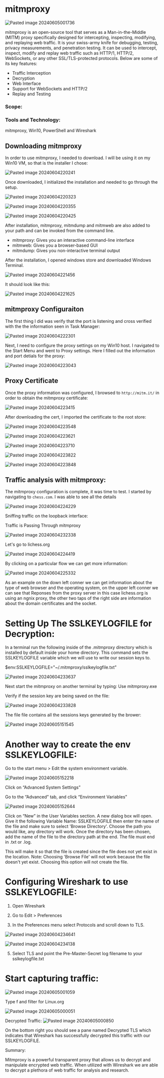 # mitmproxy

![Pasted image 20240605001736](https://github.com/lm3nitro/Projects/assets/55665256/c8be1c54-5f9c-44ea-bc83-74d7b5fcde2a)

mitmproxy is an open-source tool that serves as a Man-in-the-Middle (MITM) proxy specifically designed for intercepting, inspecting, modifying, and replaying web traffic. It is your swiss-army knife for debugging, testing, privacy measurements, and penetration testing. It can be used to intercept, inspect, modify and replay web traffic such as HTTP/1, HTTP/2, WebSockets, or any other SSL/TLS-protected protocols. Below are some of its key features:

+ Traffic Interception
+ Decryption
+ Web Interface
+ Support for WebSockets and HTTP/2
+ Replay and Testing

### Scope:

### Tools and Technology:
mitmproxy, Win10, PowerShell and Wireshark

## Downloading mitmproxy

In order to use mitmproxy, I needed to download. I will be using it on my Win10 VM, so that is the installer I chose:

![Pasted image 20240604220241](https://github.com/lm3nitro/Projects/assets/55665256/177b1031-420c-4cb7-be0d-6952a42d623f)

Once downloaded, I initialized the installation and needed to go through the setup. 

![Pasted image 20240604220323](https://github.com/lm3nitro/Projects/assets/55665256/beac9a3d-eb9c-4978-a85c-af56d202f770)


![Pasted image 20240604220355](https://github.com/lm3nitro/Projects/assets/55665256/655d588f-2e77-42a6-96df-d81e2d10680b)


![Pasted image 20240604220425](https://github.com/lm3nitro/Projects/assets/55665256/5d07e47a-05d2-4e94-b056-829465e71810)


After installation, mitmproxy, mitmdump and mitmweb are also added to your path and can be invoked from the command line.
 
+ mitmproxy: Gives you an interactive command-line interface
+ mitmweb: Gives you a browser-based GUI
+ mitmdump: Gives you non-interactive terminal output

After the installation, I opened windows store and downloaded Windows Terminal.

![Pasted image 20240604221456](https://github.com/lm3nitro/Projects/assets/55665256/5af3330a-ffff-4acc-94c3-9a81ef573f6f)

It should look like this:

![Pasted image 20240604221625](https://github.com/lm3nitro/Projects/assets/55665256/15bce69f-41ae-4828-a725-47118d7ef55e)

## mitmproxy Configuraiton

The first thing I did was verify that the port is listening and cross verified with the the information seen in Task Manager:

![Pasted image 20240604222301](https://github.com/lm3nitro/Projects/assets/55665256/e4d7b705-1c76-4978-b89d-ef0ab59f8339)

Next, I need to configure the proxy settings on my Win10 host. I navigated to the Start Menu and went to Proxy settings. Here I filled out the information and port detials for the proxy:

![Pasted image 20240604223043](https://github.com/lm3nitro/Projects/assets/55665256/d2d61c24-4d0d-4337-b6a4-77f91aadffad)

## Proxy Certificate

Once the proxy information was configured, I browsed to `http://mitm.it/` in order to obtain the mitmproxy certificate:

![Pasted image 20240604223415](https://github.com/lm3nitro/Projects/assets/55665256/36d24988-8056-4a0d-8a5b-4815546816ff)

After downloading the cert, I imported the certificate to the root store:

![Pasted image 20240604223548](https://github.com/lm3nitro/Projects/assets/55665256/2d7a2598-f5e5-43d0-82e6-6f8c391a0ed1)

![Pasted image 20240604223621](https://github.com/lm3nitro/Projects/assets/55665256/452f2729-1e14-41b0-8ec5-59828bc34e94)

![Pasted image 20240604223710](https://github.com/lm3nitro/Projects/assets/55665256/31847580-956b-469b-8dd7-9f39deca492f)

![Pasted image 20240604223822](https://github.com/lm3nitro/Projects/assets/55665256/c7c0b38c-1ae9-4766-864a-4ebe86c95cc6)

![Pasted image 20240604223848](https://github.com/lm3nitro/Projects/assets/55665256/d4aab844-cfcc-4ab1-9cdc-2010aade23dd)

## Traffic analysis with mitmproxy:

The mitmproxy configuration is complete, it was time to test. I started by navigating to `chess.com`. I was able to see all the details 

![Pasted image 20240604224229](https://github.com/lm3nitro/Projects/assets/55665256/8d45b525-f19f-4be9-a5a2-0cfd9baa790c)

Sniffing traffic on the loopback interface:


 Traffic is Passing Through mitmproxy

![Pasted image 20240604232338](https://github.com/lm3nitro/Projects/assets/55665256/059505c3-61b9-41ce-89ae-002373675e06)



Let's go to lichess.org


![Pasted image 20240604224419](https://github.com/lm3nitro/Projects/assets/55665256/9424ea5c-9b45-45a6-a191-d37a920e82ba)



By clicking on a particular flow we can get more information:


![Pasted image 20240604225332](https://github.com/lm3nitro/Projects/assets/55665256/0a752085-63f7-4aaa-9126-9764462b6f41)

As an example on the down left conner we can get information about the type of web browser and the operating system, on the upper left conner we can see that Reponses from the proxy server in this case lichess.org is using an ngnix proxy, the other two taps of the right side are information about the domain certificates and the socket.





# Setting Up The SSLKEYLOGFILE for Decryption:



In a terminal run the following inside of the .mitmproxy directory which is installed by default inside your home directory. This command sets the SSLKEYLOGFILE variable which we will use to write our session keys to.


$env:SSLKEYLOGFILE="~/.mitmproxy/sslkeylogfile.txt"



![Pasted image 20240604233637](https://github.com/lm3nitro/Projects/assets/55665256/e54841fa-5216-460d-a345-8cbf4f1f88dd)


Next start the mitmproxy on another terminal by typing: Use mitmproxy.exe


Verify if the session key are being saved on the file:

![Pasted image 20240604233828](https://github.com/lm3nitro/Projects/assets/55665256/0bb64c25-b606-4b5d-a7c0-210354d9d0d9)


The file file contains all the sessions keys generated by the brower:


![Pasted image 20240605151545](https://github.com/lm3nitro/Projects/assets/55665256/6494ee84-7d86-45e9-ae34-9609fe83542f)





# Another way to create the env SSLKEYLOGFILE:


Go to the start menu > Edit the system environment variable.


![Pasted image 20240605152218](https://github.com/lm3nitro/Projects/assets/55665256/531758d7-bb11-4c61-9a41-de0c3bf74d44)


Click on “Advanced System Settings”

Go to the “Advanced” tab, and click “Environment Variables”

![Pasted image 20240605152644](https://github.com/lm3nitro/Projects/assets/55665256/21d652d0-ebb6-4419-a962-569b6a5151c8)



 Click on “New” in the User Variables section. A new dialog box will open.  Give it the following Variable Name: SSLKEYLOGFILE then enter the name of the file and make sure to select 'Browse Directory'. Choose the path you would like, any directory will work. Once the directory has been chosen, add the name of the file to the directory path at the end. The file must end in .txt or .log.

 This will make it so that the file is created since the file does not yet exist in the location. 
Note: Choosing 'Browse File' will not work because the file doesn't yet exist. Choosing this option will not create the file. 

# Configuring Wireshark to use SSLKEYLOGFILE:


1. Open Wireshark

2. Go to Edit > Preferences

3. In the Preferences menu select Protocols and scroll down to TLS.



![Pasted image 20240604234641](https://github.com/lm3nitro/Projects/assets/55665256/9b715777-0586-4a39-b4bc-fcaf5bed1941)



![Pasted image 20240604234138](https://github.com/lm3nitro/Projects/assets/55665256/0c0ef699-a805-4283-828e-2517f18b2d2c)


5. Select TLS and point the Pre-Master-Secret log filename to your sslkeylogfile.txt


# Start capturing traffic:

![Pasted image 20240605001059](https://github.com/lm3nitro/Projects/assets/55665256/d80f0f2d-beb6-4c1c-a903-b5cb5472ebcf)


Type f and filter for Linux.org

![Pasted image 20240605000051](https://github.com/lm3nitro/Projects/assets/55665256/c3be4c95-2522-441b-9011-dc3146f89e2d)


 Decrypted Traffic:
![Pasted image 20240605000850](https://github.com/lm3nitro/Projects/assets/55665256/ace1abb9-d51e-49a8-9de4-9cdc4957d0cb)




On the bottom right you should  see a pane named Decrypted TLS which indicates that Wireshark has successfully decrypted this traffic with our SSLKEYLOGFILE. 

Summary:


Mitmproxy is a powerful transparent proxy that allows us to decrypt and manipulate encrypted web traffic. When utilized with Wireshark we are able to decrypt a plethora of web traffic for analysis and research.
